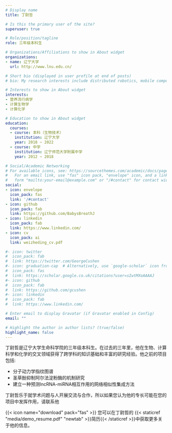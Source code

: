 ```yaml
---
# Display name
title: 丁尉哲

# Is this the primary user of the site?
superuser: true

# Role/position/tagline
role: 三年级本科生

# Organizations/Affiliations to show in About widget
organizations:
- name: 辽宁大学
  url: http://www.lnu.edu.cn/

# Short bio (displayed in user profile at end of posts)
# bio: My research interests include distributed robotics, mobile computing and programmable matter.

# Interests to show in About widget
interests:
- 营养流行病学
- 计算生物学
- 计算化学

# Education to show in About widget
education:
  courses:
  - course: 本科（生物技术）
    institution: 辽宁大学
    year: 2018 ~ 2022
  - course: 中学
    institution: 辽宁师范大学附属中学
    year: 2012 ~ 2018

# Social/Academic Networking
# For available icons, see: https://sourcethemes.com/academic/docs/page-builder/#icons
#   For an email link, use "fas" icon pack, "envelope" icon, and a link in the
#   form "mailto:your-email@example.com" or "/#contact" for contact widget.
social:
- icon: envelope
  icon_pack: fas
  link: '/#contact'
- icon: github
  icon_pack: fab
  link: https://github.com/BabysBreathJ
- icon: linkedin
  icon_pack: fab
  link: https://www.linkedin.com/
- icon: cv
  icon_pack: ai
  link: weizheding_cv.pdf

#- icon: twitter
#  icon_pack: fab
#  link: https://twitter.com/GeorgeCushen
#- icon: graduation-cap  # Alternatively, use `google-scholar` icon from `ai` icon pack
#  icon_pack: fas
#  link: https://scholar.google.co.uk/citations?user=sIwtMXoAAAAJ
#- icon: github
#  icon_pack: fab
#  link: https://github.com/gcushen
#- icon: linkedin
#  icon_pack: fab
#  link: https://www.linkedin.com/

# Enter email to display Gravatar (if Gravatar enabled in Config)
email: ""

# Highlight the author in author lists? (true/false)
highlight_name: false
---
```


丁尉哲是辽宁大学生命科学院的三年级本科生。在过去的三年里，他在生物、计算科学和化学的交叉领域获得了跨学科的知识基础和丰富的研究经验。他之前的项目包括:

- 分子动力学指纹图谱
- 圣草酚抑制阿尔法淀粉酶的机制研究
- 建立一种预测lncRNA-miRNA相互作用的网络相似性集成方法

丁尉哲乐于就学术问题与人开展交流与合作，所以如果您认为他的专长可能在您的项目中发挥作用，请联系他

{{< icon name="download" pack="fas" >}} 您可以在丁尉哲的 {{< staticref "media/demo_resume.pdf" "newtab" >}}简历{{< /staticref >}}中获取更多关于他的信息。
